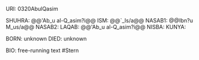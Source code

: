 URI: 0320AbulQasim

SHUHRA: @@'Ab_u al-Q_asim?i@@
ISM: @@`_Is/a@@
NASAB1: @@Ibn?u M_us/a@@
NASAB2: 
LAQAB: @@'Ab_u al-Q_asim?i@@
NISBA: 
KUNYA: 

BORN: unknown
DIED: unknown

BIO: free-running text #Stern

